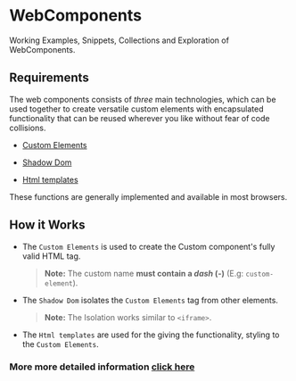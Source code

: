 # **WebComponents**
Working Examples, Snippets, Collections and Exploration of WebComponents.

## Requirements
The web components consists of *three* main technologies, which can be used together to create versatile custom elements with encapsulated functionality that can be reused wherever you like without fear of code collisions.
* [Custom Elements](https://developer.mozilla.org/en-US/docs/Web/Web_Components/Using_custom_elements)

* [Shadow Dom](https://developer.mozilla.org/en-US/docs/Web/Web_Components/Using_shadow_DOM)

* [Html templates](https://developer.mozilla.org/en-US/docs/Web/Web_Components/Using_templates_and_slots)

These functions are generally implemented and available in most browsers.

## How it Works

* The `Custom Elements` is used to create the Custom component's fully valid HTML tag.
    > **Note:** The custom name **must contain a *dash* (-)** (E.g: `custom-element`).

* The `Shadow Dom` isolates the `Custom Elements` tag from other elements.
    > **Note:** The Isolation works similar to `<iframe>`.

* The `Html templates` are used for the giving the functionality, styling to the `Custom Elements`.


### More more detailed information [click here](https://developer.mozilla.org/en-US/docs/Web/Web_Components)
